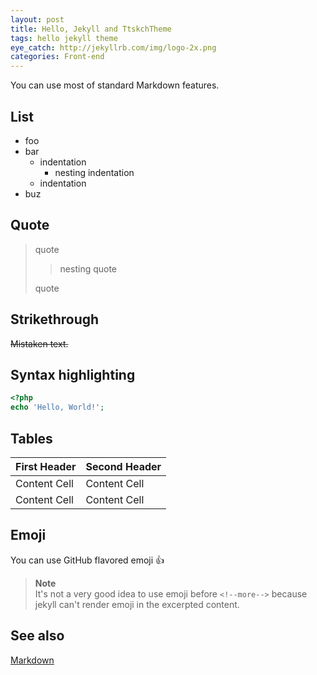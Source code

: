 ```yaml
---
layout: post
title: Hello, Jekyll and TtskchTheme
tags: hello jekyll theme
eye_catch: http://jekyllrb.com/img/logo-2x.png
categories: Front-end
---
```


You can use most of standard Markdown features.

## List

* foo
* bar
    * indentation
        * nesting indentation
    * indentation
* buz

<!--more-->

## Quote

> quote
>
> > nesting quote
>
> quote

## Strikethrough

~~Mistaken text.~~

## Syntax highlighting

```php
<?php
echo 'Hello, World!';
```

## Tables

First Header  | Second Header
------------- | -------------
Content Cell  | Content Cell
Content Cell  | Content Cell

## Emoji

You can use GitHub flavored emoji :+1:

> **Note**  
> It's not a very good idea to use emoji before `<!--more-->` because jekyll can't render emoji in the excerpted content.

## See also

[Markdown](http://daringfireball.net/projects/markdown/syntax)

